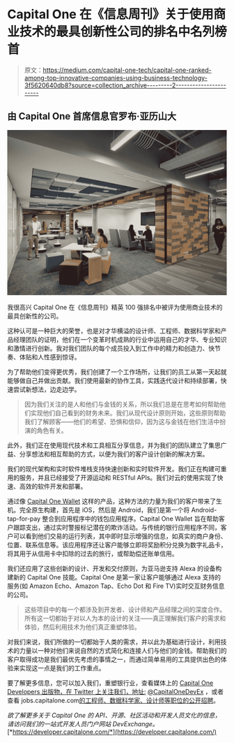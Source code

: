 # Capital One 在《信息周刊》关于使用商业技术的最具创新性公司的排名中名列榜首

> 原文：<https://medium.com/capital-one-tech/capital-one-ranked-among-top-innovative-companies-using-business-technology-3f5620640db8?source=collection_archive---------2----------------------->

## 由 Capital One 首席信息官罗布·亚历山大

![](img/9c49582db5de4ca50e629e1f3b188c65.png)

我很高兴 Capital One 在《信息周刊》精英 100 强排名中被评为使用商业技术的最具创新性的公司。

这种认可是一种巨大的荣誉，也是对才华横溢的设计师、工程师、数据科学家和产品经理团队的证明，他们在一个变革时机成熟的行业中运用自己的才华、专业知识和激情进行创新。我对我们团队的每个成员投入到工作中的精力和创造力、快节奏、体贴和人性感到惊讶。

为了帮助他们变得更优秀，我们创建了一个工作场所，让我们的员工从第一天起就能够做自己并做出贡献。我们使用最新的协作工具，实践迭代设计和持续部署，快速尝试新想法，边走边学。

> 因为我们关注的是人和他们与金钱的关系，所以我们总是在思考如何帮助他们实现他们自己看到的财务未来。我们从现代设计原则开始，这些原则帮助我们了解顾客——他们的希望、恐惧和信仰，因为这与金钱在他们生活中扮演的角色有关。

此外，我们正在使用现代技术和工具相互分享信息，并为我们的团队建立了集思广益、分享想法和相互帮助的方式，以便为我们的客户设计创新的解决方案。

我们的现代架构和实时软件堆栈支持快速创新和实时软件开发。我们正在构建可重用的服务，并且已经接受了开源运动和 RESTful APIs。我们对云的使用实现了快速、高效的软件开发和部署。

通过像 [Capital One Wallet](https://www.capitalone.com/online-banking/mobile/wallet/) 这样的产品，这种方法的力量为我们的客户带来了生机。完全原生构建，首先是 iOS，然后是 Android，我们是第一个将 Android-tap-for-pay 整合到应用程序中的钱包应用程序。Capital One Wallet 旨在帮助客户跟踪支出，通过实时警报标记潜在的欺诈活动。与传统的银行应用程序不同，客户可以看到他们交易的运行列表，其中即时显示增强的信息，如真实的商户身份、位置、联系信息等。该应用程序还让客户能够立即将奖励积分兑换为数字礼品卡，将其用于从信用卡中扣除的过去的旅行，或帮助偿还账单信用。

我们还应用了这些创新的设计、开发和交付原则，为亚马逊支持 Alexa 的设备构建新的 Capital One 技能。Capital One 是第一家让客户能够通过 Alexa 支持的服务(如 Amazon Echo、Amazon Tap、Echo Dot 和 Fire TV)实时交互财务信息的公司。

> 这些项目中的每一个都涉及到开发者、设计师和产品经理之间的深度合作。所有这一切都始于对以人为本的设计的关注——真正理解我们客户的需求和体验，然后利用技术为他们真正重塑体验。

对我们来说，我们所做的一切都始于人类的需求，并以此为基础进行设计，利用技术的力量以一种对他们来说自然的方式简化和连接人们与他们的金钱。帮助我们的客户取得成功是我们最优先考虑的事情之一，而通过简单易用的工具提供出色的体验来实现这一点是我们的工作重点。

要了解更多信息，您可以加入我们，重塑银行业，查看媒体上的 [Capital One Developers 出版物，在 Twitter 上关注我们，地址:](https://medium.com/capital-one-developers) [@CapitalOneDevEx](http://twitter.com/CapitalOneDevEx) ，或者查看 jobs.capitalone.com[的工程师、数据科学家、设计师等职位的公开招聘](https://jobs.capitalone.com/)。

*欲了解更多关于 Capital One 的 API、开源、社区活动和开发人员文化的信息，请访问我们的一站式开发人员门户网站 DevExchange。*[*https://developer.capitalone.com/*](https://developer.capitalone.com/)